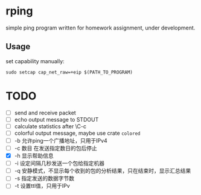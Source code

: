 # rping

simple ping program written for homework assignment, under development.

## Usage
set capability manually:

``` shell
sudo setcap cap_net_raw=+eip $(PATH_TO_PROGRAM)
```

# TODO
- [ ] send and receive packet
- [ ] echo output message to STDOUT
- [ ] calculate statistics after \C-c
- [ ] colorful output message, maybe use crate `colored`
- [ ] -b 允许ping一个广播地址，只用于IPv4
- [ ] -c 数目 在发送指定数日的包后停止
- [x] -h 显示帮助信息
- [ ] -i 设定间隔几秒发送一个包给指定机器
- [ ] -q 安静模式，不显示每个收到的包的分析结果，只在结束时，显示汇总结果
- [ ] -s 指定发送的数据字节数
- [ ] -t 设置ttl值，只用于IPv
